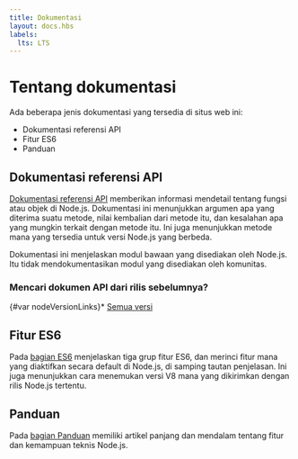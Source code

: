 ```yaml
---
title: Dokumentasi
layout: docs.hbs
labels:
  lts: LTS
---
```


# Tentang dokumentasi

Ada beberapa jenis dokumentasi yang tersedia di situs web ini:

* Dokumentasi referensi API
* Fitur ES6
* Panduan

## Dokumentasi referensi API

  [Dokumentasi referensi API](https://nodejs.org/api/) memberikan informasi mendetail tentang fungsi atau objek di Node.js. Dokumentasi ini menunjukkan argumen apa yang diterima suatu metode, nilai kembalian dari metode itu, dan kesalahan apa yang mungkin terkait dengan metode itu. Ini juga menunjukkan metode mana yang tersedia untuk versi Node.js yang berbeda.

Dokumentasi ini menjelaskan modul bawaan yang disediakan oleh Node.js. Itu tidak mendokumentasikan modul yang disediakan oleh komunitas.

<div class="highlight-box">

### Mencari dokumen API dari rilis sebelumnya?

{#var nodeVersionLinks}* [Semua versi](https://nodejs.org/id/docs/)

</div>

## Fitur ES6

Pada [bagian ES6](/id/docs/es6/) menjelaskan tiga grup fitur ES6, dan merinci fitur mana yang diaktifkan secara default di Node.js, di samping tautan penjelasan. Ini juga menunjukkan cara menemukan versi V8 mana yang dikirimkan dengan rilis Node.js tertentu.

## Panduan

Pada [bagian Panduan](/id/docs/guides/) memiliki artikel panjang dan mendalam tentang fitur dan kemampuan teknis Node.js.